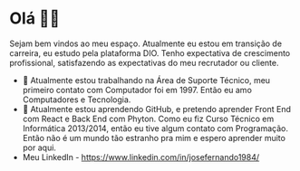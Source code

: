 # Olá 👋🏾

Sejam bem vindos ao meu espaço. Atualmente eu estou em transição de carreira, eu estudo pela plataforma DIO. Tenho expectativa de crescimento profissional, satisfazendo as expectativas do meu recrutador ou cliente. 

- 🔭 Atualmente estou trabalhando na Área de Suporte Técnico, meu primeiro contato com Computador foi em 1997. Então eu amo Computadores e Tecnologia. 
- 🌱 Atualmente estou aprendendo GitHub, e pretendo aprender Front End com React e Back End com Phyton. Como eu fiz Curso Técnico em Informática 2013/2014, então eu tive algum contato com Programação. Então não é um mundo tão estranho pra mim e espero aprender muito por aqui.
- Meu LinkedIn - https://www.linkedin.com/in/josefernando1984/ 
<!--- 👯 Estou procurando colaborar em...
- 🤔 Estou procurando ajuda com...
- 💬 Pergunte-me sobre...
- 📫 Como entrar em contato comigo: ...
- 😄 Pronomes: ...
- ⚡ Curiosidade: ... -->

<!--
**jfernando1984/jfernando1984** is a ✨ _special_ ✨ repository because its `README.md` (this file) appears on your GitHub profile.

Here are some ideas to get you started:

- 🔭 I’m currently working on ...
- 🌱 I’m currently learning ...
- 👯 I’m looking to collaborate on ...
- 🤔 I’m looking for help with ...
- 💬 Ask me about ...
- 📫 How to reach me: ...
- 😄 Pronouns: ...
- ⚡ Fun fact: ...
-->
